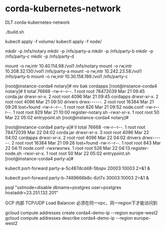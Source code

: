 # corda-kubernetes-network
DLT corda-kubernetes-network

./build.sh

kubectl apply -f volume/
kubectl apply -f node/

mkdir -p /nfs/notary
mkdir -p /nfs/party-a
mkdir -p /nfs/party-b
mkdir -p /nfs/party-c
mkdir -p /nfs/party-d

mount -o rw,intr 10.40.114.98:/vol1 /nfs/notary
mount -o rw,intr 10.208.32.130:/vol1 /nfs/party-a
mount -o rw,intr 10.242.23.58:/vol1 /nfs/party-b
mount -o rw,intr 10.30.158.186:/vol1 /nfs/party-c

[root@instance-corda4 notary]# mv bak  cordapps
[root@instance-corda4 notary]# ll
total 76668
-rw-r--r--. 1 root root 78472039 Mar 21 09:45 corda.jar
drwxr-xr-x. 2 root root     4096 Mar 21 09:45 cordapps
drwxr-xr-x. 2 root root     4096 Mar 21 09:50 drivers
drwx------. 2 root root    16384 Mar 21 09:26 lost+found
-rw-r--r--. 1 root root      826 Mar 21 09:52 node.conf
-rw-r--r--. 1 root root      929 Mar 21 10:00 register-notary.sh
-rwxr-xr-x. 1 root root       50 Mar 22 05:02 entrypoint.sh
[root@instance-corda4 notary]# 

[root@instance-corda4 party-a]# ll
total 76668
-rw-r--r--. 1 root root 78472039 Mar 22 04:02 corda.jar
drwxr-xr-x. 3 root root     4096 Mar 22 04:02 cordapps
drwxr-xr-x. 2 root root     4096 Mar 22 04:02 drivers
drwx------. 2 root root    16384 Mar 21 09:26 lost+found
-rw-r--r--. 1 root root      843 Mar 22 04:11 node.conf
-rwxrwxrwx. 1 root root      526 Mar 22 04:13 register-node.sh
-rwxr-xr-x. 1 root root       50 Mar 22 05:02 entrypoint.sh
[root@instance-corda4 party-a]# 

kubectl port-forward party-a-5c487dcd48-5bspv 20003:10003  2>&1 &

kubectl port-forward party-b-7489666b8c-6zl7x 30003:10003  2>&1 &

psql "sslmode=disable dbname=postgres user=postgres hostaddr=23.251.132.201"

GCP
内部 TCP/UDP Load Balancer
必须在同一vpc，同一region下才能访问到

gcloud compute addresses create corda4-demo-ip --region europe-west2
gcloud compute addresses describe corda4-demo-ip --region europe-west2

